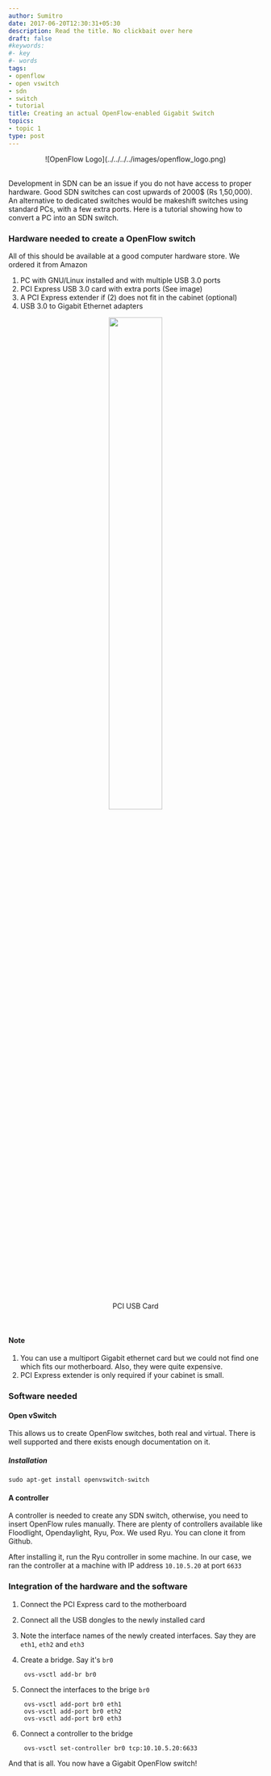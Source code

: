 ```yaml
---
author: Sumitro
date: 2017-06-20T12:30:31+05:30
description: Read the title. No clickbait over here
draft: false
#keywords:
#- key
#- words
tags:
- openflow
- open vswitch
- sdn
- switch
- tutorial
title: Creating an actual OpenFlow-enabled Gigabit Switch
topics:
- topic 1
type: post
---
```


<center>![OpenFlow Logo](../../../../images/openflow_logo.png)</center>

<br>

Development in SDN can be an issue if you do not have access to proper hardware. Good SDN switches can cost upwards of 2000$ (Rs 1,50,000). An alternative to dedicated switches would be makeshift switches using standard PCs, with a few extra ports. Here is a tutorial showing how to convert a PC into an SDN switch.

### Hardware needed to create a OpenFlow switch

All of this should be available at a good computer hardware store. We ordered it from Amazon

1. PC with GNU/Linux installed and with multiple USB 3.0 ports
2. PCI Express USB 3.0 card with extra ports (See image)
3. A PCI Express extender if (2) does not fit in the cabinet (optional)
4. USB 3.0 to Gigabit Ethernet adapters

<figure>
    <center>
	<img src="../../../../images/pcie_usb_card.jpg" style="width:50%; height:50%" />
    </center>
    <center>
	<figcaption>PCI USB Card</figcaption>
    </center>
</figure>

<br>

#### Note

1. You can use a multiport Gigabit ethernet card but we could not find one which fits our motherboard. Also, they were quite expensive.
2. PCI Express extender is only required if your cabinet is small.

### Software needed

#### Open vSwitch

This allows us to create OpenFlow switches, both real and virtual. There is well supported and there exists enough documentation on it.

##### Installation
    sudo apt-get install openvswitch-switch

#### A controller

A controller is needed to create any SDN switch, otherwise, you need to insert OpenFlow rules manually. There are plenty of controllers available like Floodlight, Opendaylight, Ryu, Pox. We used Ryu. You can clone it from Github.

After installing it, run the Ryu controller in some machine. In our case, we ran the controller at a machine with IP address `10.10.5.20` at port `6633`

### Integration of the hardware and the software

1. Connect the PCI Express card to the motherboard
2. Connect all the USB dongles to the newly installed card
3. Note the interface names of the newly created interfaces. Say they are `eth1`, `eth2` and `eth3`
4. Create a bridge. Say it's `br0`

        ovs-vsctl add-br br0

5. Connect the interfaces to the brige `br0`

        ovs-vsctl add-port br0 eth1
        ovs-vsctl add-port br0 eth2
        ovs-vsctl add-port br0 eth3

6. Connect a controller to the bridge

        ovs-vsctl set-controller br0 tcp:10.10.5.20:6633


And that is all. You now have a Gigabit OpenFlow switch!
